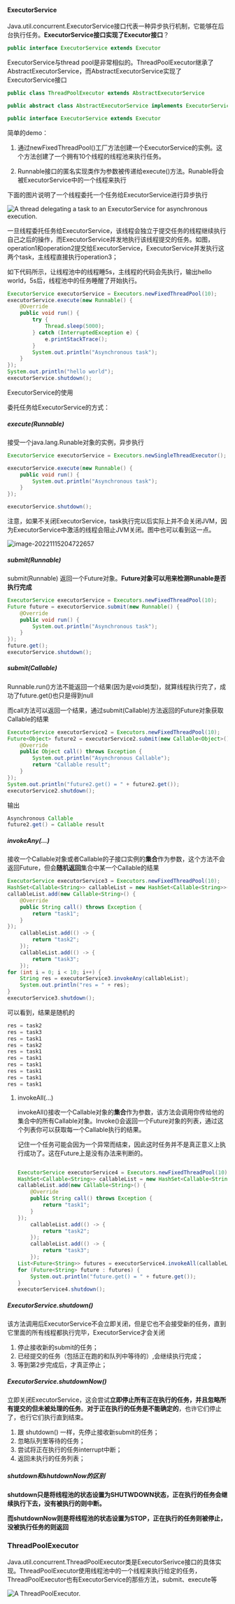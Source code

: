 

#### ExecutorService

Java.util.concurrent.ExecutorService接口代表一种异步执行机制，它能够在后台执行任务。**ExecutorService接口实现了Executor接口**？

```java
public interface ExecutorService extends Executor
```

ExecutorService与thread pool是非常相似的。ThreadPoolExecutor继承了AbstractExecutorService，而AbstractExecutorService实现了ExecutorService接口

```java
public class ThreadPoolExecutor extends AbstractExecutorService

public abstract class AbstractExecutorService implements ExecutorService

public interface ExecutorService extends Executor
```

简单的demo：

1. 通过newFixedThreadPool()工厂方法创建一个ExecutorService的实例。这个方法创建了一个拥有10个线程的线程池来执行任务。

2. Runnable接口的匿名实现类作为参数被传递给execute()方法。Runable将会被ExecutorService中的一个线程来执行

下面的图片说明了一个线程委托一个任务给ExecutorService进行异步执行

![A thread delegating a task to an ExecutorService for asynchronous execution.](https://jenkov.com/images/java-concurrency-utils/executor-service.png)

一旦线程委托任务给ExecutorService，该线程会独立于提交任务的线程继续执行自己之后的操作，而ExecutorService并发地执行该线程提交的任务。如图，operation1和operation2提交给ExecutorService，ExecutorService并发执行这两个task，主线程直接执行operation3；

如下代码所示，让线程池中的线程睡5s，主线程的代码会先执行，输出hello world，5s后，线程池中的任务睡醒了开始执行。

```java
ExecutorService executorService = Executors.newFixedThreadPool(10);
executorService.execute(new Runnable() {
    @Override
    public void run() {
        try {
            Thread.sleep(5000);
        } catch (InterruptedException e) {
            e.printStackTrace();
        }
        System.out.println("Asynchronous task");
    }
});
System.out.println("hello world");
executorService.shutdown();
```

ExecutorService的使用

委托任务给ExecutorService的方式：

##### execute(Runnable)

接受一个java.lang.Runable对象的实例，异步执行

```java
ExecutorService executorService = Executors.newSingleThreadExecutor();

executorService.execute(new Runnable() {
    public void run() {
        System.out.println("Asynchronous task");
    }
});

executorService.shutdown();
```

注意，如果不关闭ExecutorService，task执行完以后实际上并不会关闭JVM，因为ExecutorService中激活的线程会阻止JVM关闭。图中也可以看到这一点。

![image-20221115204722657](https://shan-edu.oss-cn-chengdu.aliyuncs.com/img/202211152047786.png)

##### submit(Runnable)

submit(Runnable) 返回一个Future对象。**Future对象可以用来检测Runable是否执行完成**

```java
ExecutorService executorService = Executors.newFixedThreadPool(10);
Future future = executorService.submit(new Runnable() {
    @Override
    public void run() {
        System.out.println("Asynchronous task");
    }
});
future.get();
executorService.shutdown();
```

##### submit(Callable)

Runnable.run()方法不能返回一个结果(因为是void类型)，就算线程执行完了，成功了future.get()也只是得到null

而call方法可以返回一个结果，通过submit(Callable)方法返回的Future对象获取Callable的结果

```java
ExecutorService executorService2 = Executors.newFixedThreadPool(10);
Future<Object> future2 = executorService2.submit(new Callable<Object>() {
    @Override
    public Object call() throws Exception {
        System.out.println("Asynchronous Callable");
        return "Callable result";
    }
});
System.out.println("future2.get() = " + future2.get());
executorService2.shutdown();
```

输出

```java
Asynchronous Callable
future2.get() = Callable result
```

##### invokeAny(...)

接收一个Callable对象或者Callable的子接口实例的**集合**作为参数，这个方法不会返回Future，但会**随机返回**集合中某一个Callable的结果

```java
ExecutorService executorService3 = Executors.newFixedThreadPool(10);
HashSet<Callable<String>> callableList = new HashSet<Callable<String>>();
callableList.add(new Callable<String>() {
    @Override
    public String call() throws Exception {
        return "task1";
    }
});
    callableList.add(() -> {
        return "task2";
    });
    callableList.add(() -> {
        return "task3";
    });
for (int i = 0; i < 10; i++) {
    String res = executorService3.invokeAny(callableList);
    System.out.println("res = " + res);
}
executorService3.shutdown();
```

可以看到，结果是随机的

```java
res = task2
res = task3
res = task1
res = task2
res = task1
res = task1
res = task1
res = task1
res = task1
res = task1
```

1. invokeAll(...)

   invokeAll()接收一个Callable对象的**集合**作为参数，该方法会调用你传给他的集合中的所有Callable对象。Invoke()会返回一个Future对象的列表，通过这个列表你可以获取每一个Callable执行的结果。

   记住一个任务可能会因为一个异常而结束，因此这时任务并不是真正意义上执行成功了。这在Future上是没有办法来判断的。

   ```java
   
   ExecutorService executorService4 = Executors.newFixedThreadPool(10);
   HashSet<Callable<String>> callableList = new HashSet<Callable<String>>();
   callableList.add(new Callable<String>() {
       @Override
       public String call() throws Exception {
           return "task1";
       }
   });
       callableList.add(() -> {
           return "task2";
       });
       callableList.add(() -> {
           return "task3";
       });
   List<Future<String>> futures = executorService4.invokeAll(callableList);
   for (Future<String> future : futures) {
       System.out.println("future.get() = " + future.get());
   }
   executorService4.shutdown();
   ```

##### ExecutorService.shutdown()

该方法调用后ExecutorService不会立即关闭，但是它也不会接受新的任务，直到它里面的所有线程都执行完毕，ExecutorService才会关闭

1. 停止接收新的submit的任务；
2. 已经提交的任务（包括正在跑的和队列中等待的）,会继续执行完成；
3. 等到第2步完成后，才真正停止；

##### ExecutorService.shutdownNow()

立即关闭ExecutorService，这会尝试**立即停止所有正在执行的任务，并且忽略所有提交的但未被处理的任务**。**对于正在执行的任务是不能确定的**，也许它们停止了，也行它们执行直到结束。

1. 跟 shutdown() 一样，先停止接收新submit的任务；
2. 忽略队列里等待的任务；
3. 尝试将正在执行的任务interrupt中断；
4. 返回未执行的任务列表；

##### shutdown和shutdownNow的区别

**shutdown只是将线程池的状态设置为SHUTWDOWN状态，正在执行的任务会继续执行下去，没有被执行的则中断。**

**而shutdownNow则是将线程池的状态设置为STOP，正在执行的任务则被停止，没被执行任务的则返回**

### ThreadPoolExecutor

Java.util.concurrent.ThreadPoolExecutor类是ExecutorSerivce接口的具体实现。ThreadPoolExecutor使用线程池中的一个线程来执行给定的任务，ThreadPoolExecutor也有ExecutorService的那些方法，submit、execute等

![A ThreadPoolExecutor.](https://jenkov.com/images/java-concurrency-utils/thread-pool-executor.png)